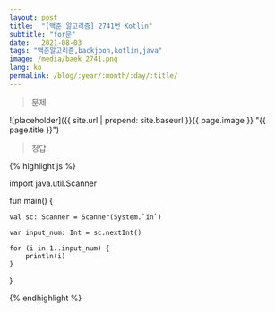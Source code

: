 ```yaml
---
layout: post
title:  "[백준 알고리즘] 2741번 Kotlin"
subtitle: "for문"
date:   2021-08-03
tags: "백준알고리즘,backjoon,kotlin,java"
image: /media/baek_2741.png
lang: ko
permalink: /blog/:year/:month/:day/:title/
---
```

> 문제

![placeholder]({{ site.url | prepend: site.baseurl }}{{ page.image }} "{{ page.title }}")

> 정답

{% highlight js %}

import java.util.Scanner

fun main()  {

    val sc: Scanner = Scanner(System.`in`)

    var input_num: Int = sc.nextInt()

    for (i in 1..input_num) {
        println(i)
    }

}

{% endhighlight %}
